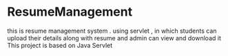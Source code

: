 # ResumeManagement
this is resume management system . using servlet , in which students can upload their details along with resume and admin can view and download it
This project is based on Java Servlet 

